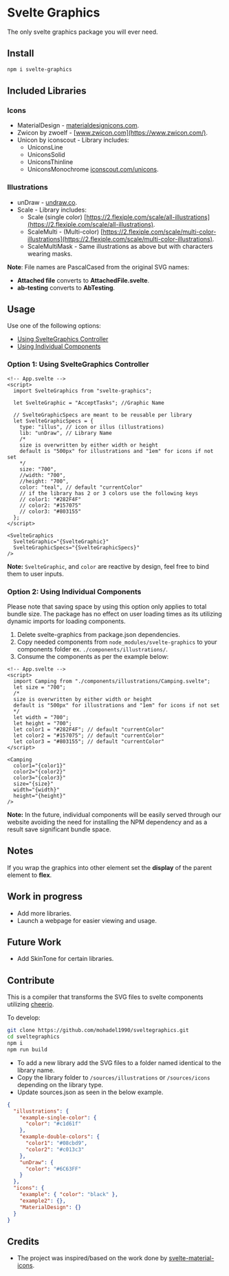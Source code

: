 # Svelte Graphics

The only svelte graphics package you will ever need.

## Install

```sh
npm i svelte-graphics
```

## Included Libraries

### Icons

- MaterialDesign - [materialdesignicons.com](https://materialdesignicons.com).
- Zwicon by zwoelf - [www.zwicon.com](https://www.zwicon.com/).
- Unicon by iconscout - Library includes:
  - UniconsLine
  - UniconsSolid
  - UniconsThinline
  - UniconsMonochrome
[iconscout.com/unicons](https://iconscout.com/unicons/).

### Illustrations

- unDraw - [undraw.co](https://undraw.co).
- Scale - Library includes:
  - Scale (single color) [https://2.flexiple.com/scale/all-illustrations](https://2.flexiple.com/scale/all-illustrations).
  - ScaleMulti - (Multi-color) [https://2.flexiple.com/scale/multi-color-illustrations](https://2.flexiple.com/scale/multi-color-illustrations).
  - ScaleMultiMask - Same illustrations as above but with characters wearing masks.

**Note**: File names are PascalCased from the original SVG names:

- **Attached file** converts to **AttachedFile.svelte**.
- **ab-testing** converts to **AbTesting**.

## Usage

Use one of the following options:

- [Using SvelteGraphics Controller](#option-1-using-sveltegraphics-controller)
- [Using Individual Components](#option-2-using-individual-components)

### Option 1: Using SvelteGraphics Controller

```svelte
<!-- App.svelte -->
<script>
  import SvelteGraphics from "svelte-graphics";

  let SvelteGraphic = "AcceptTasks"; //Graphic Name

  // SvelteGraphicSpecs are meant to be reusable per library
  let SvelteGraphicSpecs = {
    type: "illus", // icon or illus (illustrations)
    lib: "unDraw", // Library Name
    /*
    size is overwritten by either width or height
    default is "500px" for illustrations and "1em" for icons if not set
    */
    size: "700",
    //width: "700",
    //height: "700",
    color: "teal", // default "currentColor"
    // if the library has 2 or 3 colors use the following keys
    // color1: "#282F4F"
    // color2: "#157075"
    // color3: "#803155"
  };
</script>

<SvelteGraphics
  SvelteGraphic="{SvelteGraphic}"
  SvelteGraphicSpecs="{SvelteGraphicSpecs}"
/>
```

**Note:** `SvelteGraphic`, and `color` are reactive by design, feel free to bind them to user inputs.

### Option 2: Using Individual Components

Please note that saving space by using this option only applies to total bundle size. The package has no effect on user loading times as its utilizing dynamic imports for loading components.

1. Delete svelte-graphics from package.json dependencies.
2. Copy needed components from `node_modules/svelte-graphics` to your components folder ex. `./components/illustrations/`.
3. Consume the components as per the example below:

```svelte
<!-- App.svelte -->
<script>
  import Camping from "./components/illustrations/Camping.svelte";
  let size = "700";
  /*
  size is overwritten by either width or height
  default is "500px" for illustrations and "1em" for icons if not set
  */
  let width = "700";
  let height = "700";
  let color1 = "#282F4F"; // default "currentColor"
  let color2 = "#157075"; // default "currentColor"
  let color3 = "#803155"; // default "currentColor"
</script>

<Camping
  color1="{color1}"
  color2="{color2}"
  color3="{color3}"
  size="{size}"
  width="{width}"
  height="{height}"
/>
```

**Note:** In the future, individual components will be easily served through our website avoiding the need for installing the NPM dependency and as a result save significant bundle space.

## Notes

If you wrap the graphics into other element set the **display** of the parent element to **flex**.

## Work in progress

- Add more libraries.
- Launch a webpage for easier viewing and usage.

## Future Work

- Add SkinTone for certain libraries.

## Contribute

This is a compiler that transforms the SVG files to svelte components utilizing [cheerio](https://cheerio.js.org).

To develop:

```sh
git clone https://github.com/mohadel1990/sveltegraphics.git
cd sveltegraphics
npm i
npm run build
```

- To add a new library add the SVG files to a folder named identical to the library name.
- Copy the library folder to `/sources/illustrations` or `/sources/icons` depending on the library type.
- Update sources.json as seen in the below example.

```json
{
  "illustrations": {
    "example-single-color": {
      "color": "#c1d61f"
    },
    "example-double-colors": {
      "color1": "#08cbd9",
      "color2": "#c013c3"
    },
    "unDraw": {
      "color": "#6C63FF"
    }
  },
  "icons": {
    "example": { "color": "black" },
    "example2": {},
    "MaterialDesign": {}
  }
}
```

## Credits

- The project was inspired/based on the work done by [svelte-material-icons](https://github.com/ramiroaisen/svelte-material-icons).
